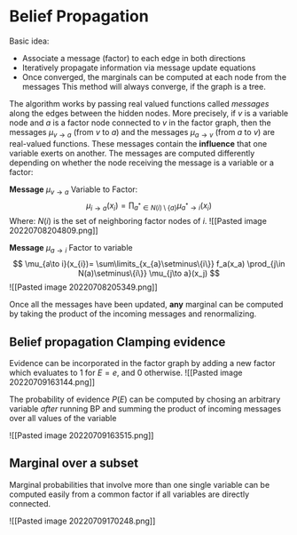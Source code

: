 # Belief Propagation

Basic idea:
* Associate a message (factor) to each edge in both directions
* Iteratively propagate information via message update equations
* Once converged, the marginals can be computed at each node from the messages
This method will always converge, if the graph is a tree.

The algorithm works by passing real valued functions called *messages* along the edges between the hidden nodes. More precisely, if $v$ is a variable node and $a$ is a factor node connected to $v$ in the factor graph, then the messages $\mu_{v\to a}$  (from $v$ to $a$) and the messages $\mu_{a\to v}$ (from $a$ to $v$) are real-valued functions.
These messages contain the **influence** that one variable exerts on another. The messages are computed differently depending on whether the node receiving the message is a variable or a factor:

**Message** $\mu_{v\to a}$ Variable to Factor:
$$
\mu_{i\to a}(x_i)=
\prod_{
a^{*}\in N(i)\setminus\{a\}
}
\mu_{a^{*}\to i}(x_i)
$$
Where: $N(i)$ is the set of neighboring factor nodes of $i$.
![[Pasted image 20220708204809.png]]


**Message** $\mu_{a\to i}$ Factor to variable
$$
\mu_{a\to i}(x_{i})=
\sum\limits_{x_{a}\setminus\{i\}}
f_a(x_a)
\prod_{j\in N(a)\setminus\{i\}}
\mu_{j\to a}(x_j)
$$
![[Pasted image 20220708205349.png]]


Once all the messages have been updated, **any** marginal can be computed by taking the product of the incoming messages and renormalizing.

## Belief propagation Clamping evidence
Evidence can be incorporated in the factor graph by adding a new factor which evaluates to $1$ for $E=e$, and $0$ otherwise.
![[Pasted image 20220709163144.png]]

The probability of evidence $P(E)$ can be computed by chosing an arbitrary variable *after* running BP and summing the product of incoming messages over all values of the variable

![[Pasted image 20220709163515.png]]

## Marginal over a subset
Marginal probabilities that involve more than one single variable can be computed easily from a common factor if all variables are directly connected.

![[Pasted image 20220709170248.png]]
